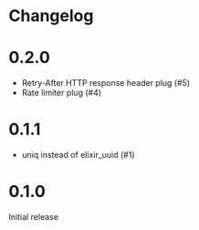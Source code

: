 # Changelog

# 0.2.0

* Retry-After HTTP response header plug (#5)
* Rate limiter plug (#4)

# 0.1.1

* uniq instead of elixir_uuid (#1)

# 0.1.0

Initial release
